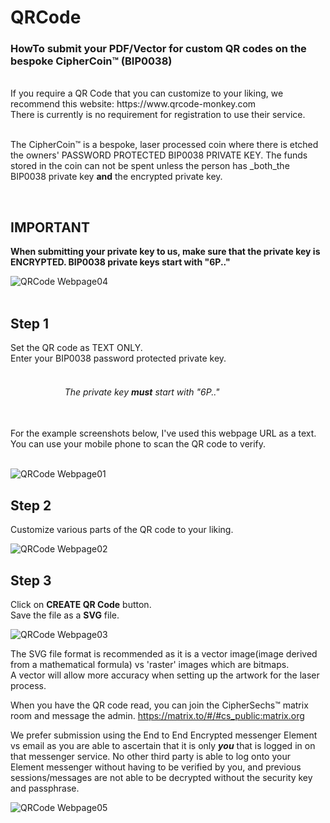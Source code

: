 # QRCode
### HowTo submit your PDF/Vector for custom QR codes on the bespoke CipherCoin™ (BIP0038)
<br/>
If you require a QR Code that you can customize to your liking, we recommend this website: https://www.qrcode-monkey.com
<br/>
There is currently is no requirement for registration to use their service.<br/>
<br/>

The CipherCoin™ is a bespoke, laser processed coin where there is etched the owners' PASSWORD PROTECTED BIP0038 PRIVATE KEY.
The funds stored in the coin can not be spent unless the person has _both_the BIP0038 private key **and** the encrypted private key.

<br/>

## IMPORTANT

**When submitting your private key to us, make sure that the private key is ENCRYPTED. BIP0038 private keys start with "6P.."**

![QRCode Webpage04](https://user-images.githubusercontent.com/97874862/151130372-af3b3f74-b6f4-4661-b816-c685d17c7f80.png)
<br/>
<br/>

## Step 1
Set the QR code as TEXT ONLY.<br/>
Enter your BIP0038 password protected private key.<br/>
<br/>
###### &nbsp;&nbsp;&nbsp;&nbsp;&nbsp;&nbsp;&nbsp;&nbsp;&nbsp;&nbsp;&nbsp;&nbsp;&nbsp;&nbsp;&nbsp;&nbsp;&nbsp;&nbsp;&nbsp;&nbsp;&nbsp; The private key **must** start with "6P.."
<br/>
For the example screenshots below, I've used this webpage URL as a text.  You can use your mobile phone to scan the QR code to verify.<br/>
<br/>

![QRCode Webpage01](https://user-images.githubusercontent.com/97874862/151126716-b09b0a03-884f-40a9-9097-a7f74f890bf2.png)

## Step 2
Customize various parts of the QR code to your liking.

![QRCode Webpage02](https://user-images.githubusercontent.com/97874862/151126730-636493ae-ffb7-4479-806f-c78202701070.png)

## Step 3
Click on **CREATE  QR Code** button.<br/>
Save the file as a **SVG** file.

![QRCode Webpage03](https://user-images.githubusercontent.com/97874862/151126736-6194eefb-9daa-42a1-b727-6962cf57e5d6.png)

The SVG file format is recommended as it is a vector image(image derived from a mathematical formula) vs 'raster' images which are bitmaps.<br/>
A vector will allow more accuracy when setting up the artwork for the laser process.

When you have the QR code read, you can join the CipherSechs™ matrix room and message the admin.
https://matrix.to/#/#cs_public:matrix.org

We prefer submission using the End to End Encrypted messenger Element vs email as you are able to ascertain that it is only **_you_** that is logged in on that messenger service.  No other third party is able to log onto your Element messenger without having to be verified by you, and previous sessions/messages are not able to be decrypted without the security key and passphrase.

![QRCode Webpage05](https://user-images.githubusercontent.com/97874862/151133580-305acc8e-ed2e-42b7-bf77-220b05db8fb9.png)
